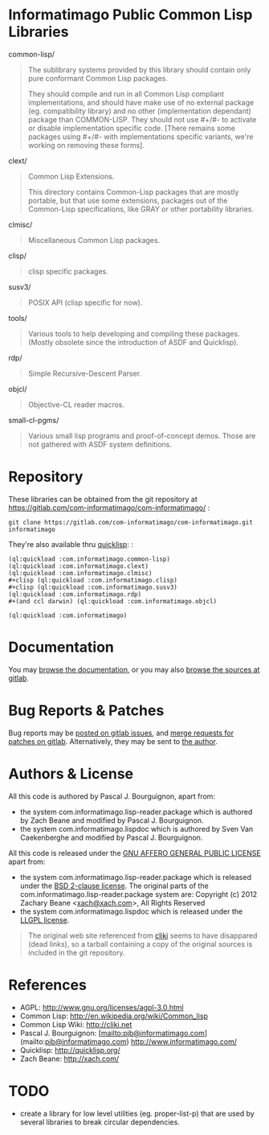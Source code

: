 Informatimago Public Common Lisp Libraries
==========================================

common-lisp/

> The sublibrary systems provided by this library should contain only pure conformant Common Lisp packages.
>
> They should compile and run in all Common Lisp compliant implementations, and should have make use of no external package (eg. compatibility library) and no other (implementation dependant) package than COMMON-LISP. They should not use \#+/\#- to activate or disable implementation specific code. [There remains some packages using \#+/\#- with implementations specific variants, we're working on removing these forms].

clext/

> Common Lisp Extensions.
>
> This directory contains Common-Lisp packages that are mostly portable, but that use some extensions, packages out of the Common-Lisp specifications, like GRAY or other portability libraries.

clmisc/

> Miscellaneous Common Lisp packages.

clisp/

> clisp specific packages.

susv3/

> POSIX API (clisp specific for now).

tools/

> Various tools to help developing and compiling these packages. (Mostly obsolete since the introduction of ASDF and Quicklisp).

rdp/

> Simple Recursive-Descent Parser.

objcl/

> Objective-CL reader macros.

small-cl-pgms/

> Various small lisp programs and proof-of-concept demos. Those are not gathered with ASDF system definitions.

Repository
==========

These libraries can be obtained from the git repository at <https://gitlab.com/com-informatimago/com-informatimago/> :

    git clone https://gitlab.com/com-informatimago/com-informatimago.git informatimago

They're also available thru [quicklisp](http://quicklisp.org/): :

    (ql:quickload :com.informatimago.common-lisp)
    (ql:quickload :com.informatimago.clext)
    (ql:quickload :com.informatimago.clmisc)
    #+clisp (ql:quickload :com.informatimago.clisp)
    #+clisp (ql:quickload :com.informatimago.susv3)
    (ql:quickload :com.informatimago.rdp)
    #+(and ccl darwin) (ql:quickload :com.informatimago.objcl)

    (ql:quickload :com.informatimago)

Documentation
=============

You may [browse the documentation](doc/), or you may also [browse the sources at gitlab](https://gitlab.com/com-informatimago/com-informatimago/tree/master).

Bug Reports & Patches
=====================

Bug reports may be [posted on gitlab issues](https://gitlab.com/com-informatimago/com-informatimago/issues), and [merge requests for patches on gitlab](https://gitlab.com/com-informatimago/com-informatimago/merge_requests). Alternatively, they may be sent to [the author](mailto:pjb@informatimago.com).

Authors & License
=================

All this code is authored by Pascal J. Bourguignon, apart from:

-   the system com.informatimago.lisp-reader.package which is authored by Zach Beane and modified by Pascal J. Bourguignon.
-   the system com.informatimago.lispdoc which is authored by Sven Van Caekenberghe and modified by Pascal J. Bourguignon.

All this code is released under the [GNU AFFERO GENERAL PUBLIC LICENSE](http://www.gnu.org/licenses/agpl-3.0.html) apart from:

-   the system com.informatimago.lisp-reader.package which is released under the [BSD 2-clause license](https://tldrlegal.com/license/bsd-2-clause-license-%28freebsd%29#fulltext). The original parts of the com.informatimago.lisp-reader.package system are: Copyright (c) 2012 Zachary Beane \<<xach@xach.com>\>, All Rights Reserved
-   the system com.informatimago.lispdoc which is released under the [LLGPL license](https://tldrlegal.com/license/lisp-lesser-general-public-license#fulltext).

> The original web site referenced from [cliki](http://www.cliki.net/LispDoc) seems to have disappared (dead links), so a tarball containing a copy of the original sources is included in the git repository.

References
==========

-   AGPL: [<http://www.gnu.org/licenses/agpl-3.0.html>](http://www.gnu.org/licenses/agpl-3.0.html)
-   Common Lisp: [<http://en.wikipedia.org/wiki/Common_lisp>](http://en.wikipedia.org/wiki/Common_lisp)
-   Common Lisp Wiki: [<http://cliki.net>](http://cliki.net)
-   Pascal J. Bourguignon: [[mailto:pjb@informatimago.com](mailto:pjb@informatimago.com)](mailto:pjb@informatimago.com) [<http://www.informatimago.com/>](http://www.informatimago.com/)
-   Quicklisp: [<http://quicklisp.org/>](http://quicklisp.org/)
-   Zach Beane: [<http://xach.com/>](http://xach.com/)

TODO
====

-   create a library for low level utilities (eg. proper-list-p) that are used by several libraries to break circular dependencies.

